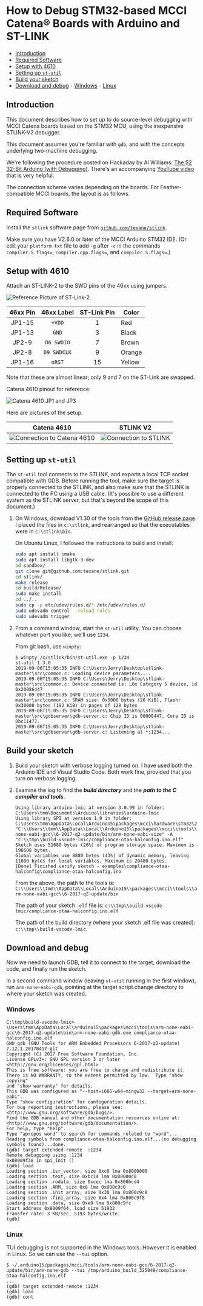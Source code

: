 # How to Debug STM32-based MCCI Catena&reg; Boards with Arduino and ST-LINK

<!--
  This TOC uses the VS Code markdown TOC extension AlanWalk.markdown-toc.
  We strongly recommend updating using VS Code, the markdown-toc extension and the
  bierner.markdown-preview-github-styles extension. Note that if you are using
  VS Code 1.29 and Markdown TOC 1.5.6, https://github.com/AlanWalk/markdown-toc/issues/65
  applies -- you must change your line-ending to some non-auto value in Settings>
  Text Editor>Files.  `\n` works for me.
-->
<!-- markdownlint-disable MD033 MD004 -->
<!-- markdownlint-capture -->
<!-- markdownlint-disable -->
<!-- TOC depthFrom:2 updateOnSave:true -->

- [Introduction](#introduction)
- [Required Software](#required-software)
- [Setup with 4610](#setup-with-4610)
- [Setting up `st-util`](#setting-up-st-util)
- [Build your sketch](#build-your-sketch)
- [Download and debug](#download-and-debug)
        - [Windows](#windows)
        - [Linux](#linux)

<!-- /TOC -->
<!-- markdownlint-restore -->
<!-- Due to a bug in Markdown TOC, the table is formatted incorrectly if tab indentation is set other than 4. Due to another bug, this comment must be *after* the TOC entry. -->

## Introduction

This document describes how to set up to do source-level debugging with MCCI Catena boards based on the STM32 MCU, using the inexpensive STLINK-V2 debugger.

This document assumes you're familiar with `gdb`, and with the concepts underlying two-machine debugging.

We're following the procedure posted on Hackaday by Al Williams: [The $2 32-Bit Arduino (with Debugging)](https://hackaday.com/2017/03/30/the-2-32-bit-arduino-with-debugging/).  There's an accompanying [YouTube video](https://youtu.be/D-MbC9N5U7o) that is very helpful.

The connection scheme varies depending on the boards. For Feather-compatible MCCI boards, the layout is as follows.

## Required Software

Install the `stlink` software page from [`github.com/texane/stlink`](https://github.com/texane/stlink).

Make sure you have V2.6.0 or later of the MCCI Arduino STM32 IDE. (Or edit your `platform.txt` file to add `-g` after `-c` in the commands `compiler.S.flags=`, `compiler.cpp.flags=`, and `compiler.S.flags=`.)

## Setup with 4610

Attach an ST-LINK-2 to the SWD pins of the 46xx using jumpers.

   ![Reference Picture of ST-Link-2](./assets/st-link-pinout.png).

   | 46xx Pin  |  46xx Label   | ST-Link Pin | Color
   |:---------:|:-------------:|:-----------:|----------
   |   JP1-15  |    `+VDD`     |      1      |  Red
   |   JP1-13  |     `GND`     |      3      |  Black
   |   JP2-9   |  `D6 SWDIO`   |      7      |  Brown
   |   JP2-8   |  `D9 SWDCLK`  |      9      |  Orange
   |   JP1-16  |    `nRST`     |     15      |  Yellow

   Note that these are almost linear; only 9 and 7 on the ST-Link are swapped.

   Catena 4610 pinout for reference:

   ![Catena 4610 JP1 and JP3](./assets/Catena4610-pinouts.png)

Here are pictures of the setup.

   Catena 4610  |   STLINK V2
:--------------:|:------------:
![Connection to Catena 4610](assets/debug-catena.jpg "Connection to Catena 4610") | ![Connection to STLINK](assets/debug-stlink.jpg "Connection to STLINK")

## Setting up `st-util`

The `st-util` tool connects to the STLINK, and exports a local TCP socket compatible with GDB. Before running the tool, make sure the target is properly connected to the STLINK, and also make sure that the STLINK is connected to the PC using a USB cable. (It's possible to use a different system as the STLINK server, but that's beyond the scope of this document.)

1. On Windows, download V1.30 of the tools from the [GitHub release page](https://github.com/texane/stlink/releases/tag/1.3.0). I placed the files in `c:\stlink`, and rearranged so that the executables were in `c:\stlink\bin`.

   On Ubuntu Linux, I followed the instructions to build and install:

   ```bash
   sudo apt install cmake
   sudo apt install libgtk-3-dev
   cd sandbox/
   git clone git@github.com:texane/stlink.git
   cd stlink/
   make release
   cd build/Release/
   sudo make install
   cd ../..
   sudo cp -p etc/udev/rules.d/* /etc/udev/rules.d/
   sudo udevadm control --reload-rules
   sudo udevadm trigger
   ```

2. From a command window, start the `st-util` utility. You can choose whatever port you like; we'll use `1234`.

   From git bash, use `winpty`:

   ```console
   $ winpty /c/stlink/bin/st-util.exe -p 1234
   st-util 1.3.0
   2019-09-06T15:05:35 INFO C:\Users\Jerry\Desktop\stlink-master\src\common.c: Loading device parameters....
   2019-09-06T15:05:35 INFO C:\Users\Jerry\Desktop\stlink-master\src\common.c: Device connected is: L0x Category 5 device, id 0x20086447
   2019-09-06T15:05:35 INFO C:\Users\Jerry\Desktop\stlink-master\src\common.c: SRAM size: 0x5000 bytes (20 KiB), Flash: 0x30000 bytes (192 KiB) in pages of 128 bytes
   2019-09-06T15:05:35 INFO C:\Users\Jerry\Desktop\stlink-master\src\gdbserver\gdb-server.c: Chip ID is 00000447, Core ID is  0bc11477.
   2019-09-06T15:05:35 INFO C:\Users\Jerry\Desktop\stlink-master\src\gdbserver\gdb-server.c: Listening at *:1234...
   ```

## Build your sketch

1. Build your sketch with verbose logging turned on. I have used both the Arduino IDE and Visual Studio Code. Both work fine, provided that you turn on verbose logging.

2. Examine the log to find the **_build directory_** and the **_path to the C compiler and tools_**.

   ```console
   Using library arduino-lmic at version 3.0.99 in folder: C:\Users\tmm\Documents\Arduino\libraries\arduino-lmic
   Using library SPI at version 1.0 in folder: C:\Users\tmm\AppData\Local\Arduino15\packages\mcci\hardware\stm32\2.4.0\libraries\SPI
   "C:\\Users\\tmm\\AppData\\Local\\Arduino15\\packages\\mcci\\tools\\arm-none-eabi-gcc\\6-2017-q2-update/bin/arm-none-eabi-size" -A "c:\\tmp\\build-vscode-lmic/compliance-otaa-halconfig.ino.elf"
   Sketch uses 51680 bytes (26%) of program storage space. Maximum is 196608 bytes.
   Global variables use 8880 bytes (43%) of dynamic memory, leaving 11600 bytes for local variables. Maximum is 20480 bytes.
   [Done] Finished verify sketch - examples\compliance-otaa-halconfig\compliance-otaa-halconfig.ino
   ```

   From the above, the path to the tools is: `C:\\Users\\tmm\\AppData\\Local\\Arduino15\\packages\\mcci\\tools\\arm-none-eabi-gcc\\6-2017-q2-update/bin`

   The path of your sketch `.elf` file is: `c:\\tmp\\build-vscode-lmic/compliance-otaa-halconfig.ino.elf`

   The path of the build directory (where your sketch .elf file was created): `c:\\tmp\\build-vscode-lmic`.

## Download and debug

Now we need to launch GDB, tell it to connect to the target, download the code, and finally run the sketch.

In a second command window (leaving `st-util` running in the first window), run `arm-none-eabi-gdb`, pointing at the target script.change directory to where your sketch was created.

### Windows

```console
C:\tmp\build-vscode-lmic> \Users\tmm\AppData\Local\arduino15\packages\mcci\tools\arm-none-eabi-gcc\6-2017-q2-update\bin\arm-none-eabi-gdb.exe compliance-otaa-halconfig.ino.elf
GNU gdb (GNU Tools for ARM Embedded Processors 6-2017-q2-update) 7.12.1.20170417-git
Copyright (C) 2017 Free Software Foundation, Inc.
License GPLv3+: GNU GPL version 3 or later <http://gnu.org/licenses/gpl.html>
This is free software: you are free to change and redistribute it.
There is NO WARRANTY, to the extent permitted by law.  Type "show copying"
and "show warranty" for details.
This GDB was configured as "--host=i686-w64-mingw32 --target=arm-none-eabi".
Type "show configuration" for configuration details.
For bug reporting instructions, please see:
<http://www.gnu.org/software/gdb/bugs/>.
Find the GDB manual and other documentation resources online at:
<http://www.gnu.org/software/gdb/documentation/>.
For help, type "help".
Type "apropos word" to search for commands related to "word"...
Reading symbols from compliance-otaa-halconfig.ino.elf...(no debugging symbols found)...done.
(gdb) target extended-remote  :1234
Remote debugging using :1234
0x08009f38 in spi_init ()
(gdb) load
Loading section .isr_vector, size 0xc0 lma 0x8000000
Loading section .text, size 0xbc14 lma 0x80000c0
Loading section .rodata, size 0xcec lma 0x800bcd4
Loading section .ARM, size 0x8 lma 0x800c9c0
Loading section .init_array, size 0x30 lma 0x800c9c8
Loading section .fini_array, size 0x4 lma 0x800c9f8
Loading section .data, size 0xe0 lma 0x800c9fc
Start address 0x8009f64, load size 51932
Transfer rate: 3 KB/sec, 5193 bytes/write.
(gdb)
```

### Linux

TUI debugging is not supported in the Windows tools. However it is enabled in Linux. So we can use the `--tui` option.

```console
$ ~/.arduino15/packages/mcci/tools/arm-none-eabi-gcc/6-2017-q2-update/bin/arm-none-gdb --tui /tmp/arduino_build_325049/compliance-otaa-halconfig.ino.elf
...
(gdb) target extended-remote :1234
(gdb) load
(gdb) cont
```
